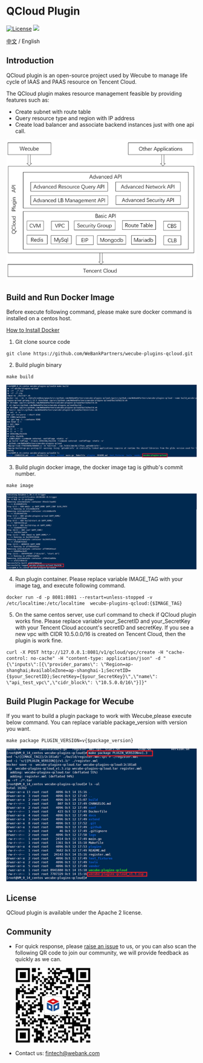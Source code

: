 # QCloud Plugin
[![License](https://img.shields.io/badge/License-Apache%202.0-blue.svg)](https://opensource.org/licenses/Apache-2.0)
![](https://img.shields.io/badge/language-golang-orang.svg)

[中文](README.md) / English

## Introduction

QCloud plugin is an open-source project used by Wecube to manage life cycle of IAAS and PAAS resource on Tencent Cloud.

The QCloud plugin makes resource management feasible by providing features such as:
- Create subnet with route table
- Query resource type and region with IP address
- Create load balancer and associate backend instances just with one api call.

<img src="./docs/compile/images/plugin_function_en.png" />


## Build and Run Docker Image

Before execute following command, please make sure docker command is installed on a centos host.

[How to Install Docker](https://docs.docker.com/install/linux/docker-ce/centos/)

1. Git clone source code 
```
git clone https://github.com/WeBankPartners/wecube-plugins-qcloud.git
```

2. Build plugin binary
```
make build 
```
![qcloud_build](docs/compile/images/qcloud_build.png)

3. Build plugin docker image, the docker image tag is github's commit number.
```
make image
```
![qcloud_image](docs/compile/images/qcloud_image.png)

4. Run plugin container. Please replace variable IMAGE_TAG with your image tag, and execute following command.
```
docker run -d -p 8081:8081 --restart=unless-stopped -v /etc/localtime:/etc/localtime  wecube-plugins-qcloud:{$IMAGE_TAG}
```

5. On the same centos server, use curl command to check if QCloud plugin works fine. Please replace variable your_SecretID and your_SecretKey with your Tencent Cloud account's secretID and secretKey. If you see a new vpc with CIDR 10.5.0.0/16 is created on Tencent Cloud, then the plugin is work fine.
```
curl -X POST http://127.0.0.1:8081/v1/qcloud/vpc/create -H "cache-control: no-cache" -H "content-type: application/json" -d "{\"inputs\":[{\"provider_params\": \"Region=ap-shanghai;AvailableZone=ap-shanghai-1;SecretID={$your_SecretID};SecretKey={$your_SecretKey}\",\"name\": \"api_test_vpc\",\"cidr_block\": \"10.5.0.0/16\"}]}"
```

## Build Plugin Package for Wecube

If you want to build a plugin package to work with Wecube,please execute below command. You can replace variable package_version with version you want.
```
make package PLUGIN_VERSION=v{$package_version}
```
![qcloud_package](docs/compile/images/qcloud_plugin_package.png)

## License
QCloud plugin is available under the Apache 2 license.


## Community
- For quick response, please [raise an issue](https://github.com/WeBankPartners/wecube-plugins-qcloud/issues/new/choose) to us, or you can also scan the following QR code to join our community, we will provide feedback as quickly as we can.

	<div align="left">
	<img src="https://github.com/WeBankPartners/we-cmdb/blob/master/cmdb-wiki/images/wecube_qr_code.png"  height="200" width="200">
	</div>

- Contact us: fintech@webank.com





